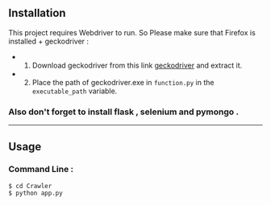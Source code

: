 ## Installation

This project requires Webdriver to run. So Please make sure that Firefox is installed + geckodriver :
- 1) Download  geckodriver from this link [geckodriver](https://github.com/mozilla/geckodriver/releases) and extract it.
- 2) Place the path of geckodriver.exe in `function.py` in the `executable_path` variable.

### Also don't forget to install flask , selenium and pymongo .


<hr>

## Usage

### Command Line : 

```
$ cd Crawler
$ python app.py
```

